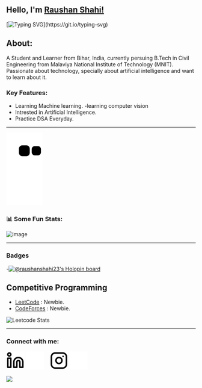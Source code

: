 ## Hello, I'm [Raushan Shahi!](https://www.linkedin.com/in/Raushan-Shahi) 
<!-- <Image src="https://raw.githubusercontent.com/MartinHeinz/MartinHeinz/master/wave.gif" width="30px">  -->
[![Typing SVG](https://readme-typing-svg.herokuapp.com?size=25&color=1A9AF7&lines=Machine+learning+,+computer+vision;Competitive+Coder.)](https://git.io/typing-svg)
    

## About:

A Student and Learner from Bihar, India, currently persuing B.Tech in Civil Engineering from Malaviya National Institute of Technology (MNIT).   
Passionate about technology, specially about artificial intelligence and want to learn about it. 


### Key Features:

- Learning Machine learning.
-learning computer vision
- Intrested in Artificial Intelligence.
- Practice DSA Everyday.


---

![snake svg](https://github.com/Raushan-Shahi/Raushan-Shahi/blob/output/github-contribution-grid-snake.svg)
<!-- [![Raushan-Shahi github activity graph](https://activity-graph.herokuapp.com/graph?username=Raushan-Shahi&theme=react-dark)](https://github.com/Raushan-Shahi) -->


### 📊 Some Fun Stats:
![image](https://github-readme-stats.vercel.app/api?username=Raushan-Shahi&&show_icons=true&title_color=ffff88ff&icon_color=bb2acf&text_color=daf7dc&bg_color=151515)  
<!-- ![My Stats](https://github-readme-stats.vercel.app/api/top-langs/?username=Raushan-Shahi&theme=midnight-purple)  -->


<!-- ### 🍁 My Skill stack :

|               |           |
|       ---     |    ---    |
| `Web-Dev`     | ![HTML5](https://Image.shields.io/badge/-HTML5-CC2400?style=for-the-badge&logo=html5&logoColor=white) ![CSS3](https://Image.shields.io/badge/-CSS3-E24800?style=for-the-badge&logo=css3) ![JavaScript](https://Image.shields.io/badge/-JavaScript-FE7601?style=for-the-badge&logo=javascript) ![Bootstrap](https://Image.shields.io/badge/bootstrap-FE9A00?style=for-the-badge&logo=bootstrap&logoColor=white)|
| `Languages`   | ![C++](https://Image.shields.io/badge/-C++-034D9A?style=for-the-badge&logo=c%2B%2B) ![C](https://Image.shields.io/badge/-C-034D9A?style=for-the-badge&logo=c%2B%2B) ![Python](https://Image.shields.io/badge/-Python-1F65AC?style=for-the-badge&logo=Python&logoColor=white) ![MySQL](https://Image.shields.io/badge/-MySQL-307BBD?style=for-the-badge&logo=mysql&logoColor=white)|
| `Tools`       | ![VS Code](https://Image.shields.io/badge/Visual_Studio_Code-5D1A60?style=for-the-badge&logo=visual%20studio%20code&logoColor=white) ![Git](https://Image.shields.io/badge/Git-682181?style=for-the-badge&logo=git&logoColor=white) ![Figma](https://Image.shields.io/badge/figma-%23F24E1E.svg?style=for-the-badge&logo=figma&logoColor=white) ![devops](https://Image.shields.io/badge/-devops-034D9A?style=for-the-badge&logo=devops%2B%2B)| -->


___  
### Badges
-[![@raushanshahi23's Holopin board](https://holopin.me/raushanshahi23)](https://holopin.io/@raushanshahi23)

## Competitive Programming 
- [LeetCode](https://leetcode.com/raushanshahi/) : Newbie.
- [CodeForces](https://www.codechef.com/users/raushan_shahi) : Newbie.


![Leetcode Stats](https://leetcode.card.workers.dev/?username=raushanshahi)
                  

___  

### Connect with me:

[![ln](./Images/linkedin-light.svg)](https://linkedin.com/in/raushan-shahi-363895219)
[![ln](./Images/linkedin-dark.svg)](https://www.linkedin.com/in/Raushan-Shahi)
&nbsp;&nbsp;
[![Ig](./Images/instagram-light.svg)](https://www.instagram.com/raushan._.shahi/)
[![Ig](./Images/instagram-dark.svg)](https://www.instagram.com/raushan._.shahi/)
&nbsp;&nbsp;
<!-- [![website](./Images/mail-light.svg)](mailto:raushanshahi2001@gmail.com)  -->

<!-- <h2> Github Profile Trophy</h2>
<a href="https://github.com/ryo-ma/github-profile-trophy">
  <Image height="180" src="https://github-profile-trophy.vercel.app/?username=Raushan-Shahi&column=8&theme=algolia&no-frame=true"/>
</a> -->

![](https://raw.githubusercontent.com/halfrost/halfrost/master/icons/header_.png)





